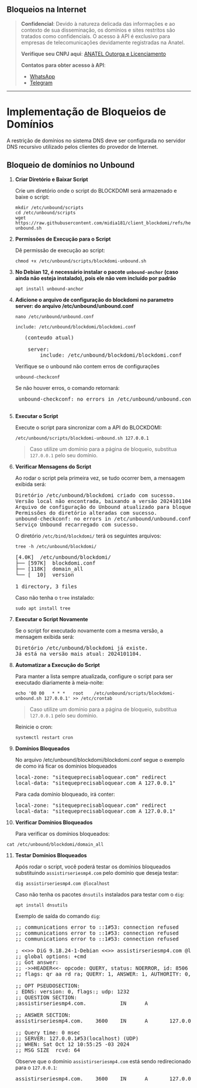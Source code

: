 ## Bloqueios na Internet

> **Confidencial**: Devido à natureza delicada das informações e ao contexto de sua disseminação, os domínios e sites restritos são tratados como confidenciais. O acesso à API é exclusivo para empresas de telecomunicações devidamente registradas na Anatel.
>
> **Verifique seu CNPJ aqui**: [ANATEL Outorga e Licenciamento](https://informacoes.anatel.gov.br/paineis/outorga-e-licenciamento)
>
> **Contatos para obter acesso à API**:
> - [WhatsApp](https://api.whatsapp.com/send/?phone=5584998667245&text=Como+obter+acesso+a+API%3F&type=phone_number&app_absent=0)
> - [Telegram](https://t.me/LucasMidia)

---

# Implementação de Bloqueios de Domínios

A restrição de domínios no sistema DNS deve ser configurada no servidor DNS recursivo utilizado pelos clientes do provedor de Internet.

## Bloqueio de domínios no Unbound
1. **Criar Diretório e Baixar Script**

   Crie um diretório onde o script do BLOCKDOMI será armazenado e baixe o script:

   ```plaintext
   mkdir /etc/unbound/scripts
   cd /etc/unbound/scripts
   wget https://raw.githubusercontent.com/midia181/client_blockdomi/refs/heads/main/blockdomi-unbound.sh
   ```

   
2. **Permissões de Execução para o Script**

   Dê permissão de execução ao script:

   ```plaintext
   chmod +x /etc/unbound/scripts/blockdomi-unbound.sh
   ```


3. **No Debian 12, é necessário instalar o pacote `unbound-anchor` (caso ainda não esteja instalado), pois ele não vem incluído por padrão**
   
   ```plaintext
   apt install unbound-anchor
   ```


4. **Adicione o arquivo de configuração do blockdomi no parametro server: do arquivo /etc/unbound/unbound.conf**
   
    ```plaintext
    nano /etc/unbound/unbound.conf
    ```
    
    ```plaintext
    include: /etc/unbound/blockdomi/blockdomi.conf
    ```
    
   <pre>
      (conteudo atual)
       
       server:
           include: /etc/unbound/blockdomi/blockdomi.conf
   </pre>


    Verifique se o unbound não contem erros de configurações
    ```plaintext
    unbound-checkconf
    ```
    Se não houver erros, o comando retornará:

    <pre>
    unbound-checkconf: no errors in /etc/unbound/unbound.conf
    </pre>


5. **Executar o Script**

   Execute o script para sincronizar com a API do BLOCKDOMI:
   
   ```plaintext
   /etc/unbound/scripts/blockdomi-unbound.sh 127.0.0.1
   ```

   > Caso utilize um domínio para a página de bloqueio, substitua `127.0.0.1` pelo seu domínio.

6. **Verificar Mensagens do Script**

   Ao rodar o script pela primeira vez, se tudo ocorrer bem, a mensagem exibida será:

   <pre>
   Diretório /etc/unbound/blockdomi criado com sucesso.
   Versão local não encontrada, baixando a versão 2024101104.
   Arquivo de configuração do Unbound atualizado para bloqueio.
   Permissões do diretório alteradas com sucesso.
   unbound-checkconf: no errors in /etc/unbound/unbound.conf
   Serviço Unbound recarregado com sucesso.
   </pre>

   O diretório `/etc/bind/blockdomi/` terá os seguintes arquivos:

   ```plaintext
   tree -h /etc/unbound/blockdomi/
   ```

   <pre>
   [4.0K]  /etc/unbound/blockdomi/
   ├── [597K]  blockdomi.conf
   ├── [118K]  domain_all
   └── [  10]  version
    
   1 directory, 3 files
   </pre>
   
   Caso não tenha o `tree` instalado:

   ```plaintext
   sudo apt install tree
   ```


7. **Executar o Script Novamente**

   Se o script for executado novamente com a mesma versão, a mensagem exibida será:

   <pre>
   Diretório /etc/unbound/blockdomi já existe.
   Já está na versão mais atual: 2024101104.
   </pre>


8. **Automatizar a Execução do Script**

   Para manter a lista sempre atualizada, configure o script para ser executado diariamente à meia-noite:

   ```plaintext
   echo '00 00   * * *   root    /etc/unbound/scripts/blockdomi-unbound.sh 127.0.0.1' >> /etc/crontab
   ```
   
   > Caso utilize um domínio para a página de bloqueio, substitua `l27.0.0.1` pelo seu domínio.

   Reinicie o cron:

   ```plaintext
   systemctl restart cron
   ```

9. **Domínios Bloqueados**


   No arquivo /etc/unbound/blockdomi/blockdomi.conf segue o exemplo de como irá ficar os dominios bloqueados

   <pre>
   local-zone: "sitequeprecisabloquear.com" redirect
   local-data: "sitequeprecisabloquear.com A 127.0.0.1"
   </pre>

   Para cada domínio bloqueado, irá conter:
   
   <pre>
   local-zone: "sitequeprecisabloquear.com" redirect
   local-data: "sitequeprecisabloquear.com A 127.0.0.1"
   </pre>


10. **Verificar Domínios Bloqueados**

    Para verificar os domínios bloqueados:

   ```plaintext
   cat /etc/unbound/blockdomi/domain_all
   ```


11. **Testar Domínios Bloqueados**

    Após rodar o script, você poderá testar os domínios bloqueados substituindo `assistirseriesmp4.com` pelo domínio que deseja testar:

    ```plaintext
    dig assistirseriesmp4.com @localhost
    ```


    Caso não tenha os pacotes `dnsutils` instalados para testar com o `dig`:

    ```plaintext
    apt install dnsutils
    ```


    Exemplo de saída do comando `dig`:

    <pre>
    ;; communications error to ::1#53: connection refused
    ;; communications error to ::1#53: connection refused
    ;; communications error to ::1#53: connection refused
    
    ; <<>> DiG 9.18.24-1-Debian <<>> assistirseriesmp4.com @localhost
    ;; global options: +cmd
    ;; Got answer:
    ;; ->>HEADER<<- opcode: QUERY, status: NOERROR, id: 8506
    ;; flags: qr aa rd ra; QUERY: 1, ANSWER: 1, AUTHORITY: 0, ADDITIONAL: 1
    
    ;; OPT PSEUDOSECTION:
    ; EDNS: version: 0, flags:; udp: 1232
    ;; QUESTION SECTION:
    ;assistirseriesmp4.com.           IN      A
    
    ;; ANSWER SECTION:
    assistirseriesmp4.com.    3600    IN      A       127.0.0.1
    
    ;; Query time: 0 msec
    ;; SERVER: 127.0.0.1#53(localhost) (UDP)
    ;; WHEN: Sat Oct 12 10:55:25 -03 2024
    ;; MSG SIZE  rcvd: 64
    </pre>

    
    Observe que o domínio `assistirseriesmp4.com` está sendo redirecionado para o `127.0.0.1`:
    
    <pre>
    assistirseriesmp4.com.    3600    IN      A       127.0.0.1
    </pre>
